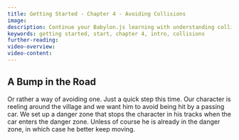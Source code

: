 ```yaml
---
title: Getting Started - Chapter 4 - Avoiding Collisions
image: 
description: Continue your Babylon.js learning with understanding collisions in Chapter 4.
keywords: getting started, start, chapter 4, intro, collisions
further-reading:
video-overview:
video-content:
---
```


## A Bump in the Road

Or rather a way of avoiding one. Just a quick step this time. Our character is reeling around the village and we want him to avoid being hit by a passing car. We set up a danger zone that stops the character in his tracks when the car enters the danger zone. Unless of course he is already in the danger zone, in which case he better keep moving.